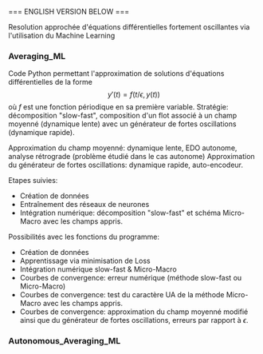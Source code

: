 === ENGLISH VERSION BELOW ===

Resolution approchée d'équations différentielles fortement oscillantes via l'utilisation du Machine Learning

### Averaging_ML ###

Code Python permettant l'approximation de solutions d'équations différentielles de la forme $$y'(t) = f\left(t/\epsilon,y(t)\right)$$ où $f$ est une fonction périodique en sa première variable. Stratégie: décomposition "slow-fast", composition d'un flot associé à un champ moyenné (dynamique lente) avec un générateur de fortes oscillations (dynamique rapide).

Approximation du champ moyenné: dynamique lente, EDO autonome, analyse rétrograde (problème étudié dans le cas autonome)
Approximation du générateur de fortes oscillations: dynamique rapide, auto-encodeur.

Etapes suivies:

- Création de données
- Entraînement des réseaux de neurones
- Intégration numérique: décomposition "slow-fast" et schéma Micro-Macro avec les champs appris.

Possibilités avec les fonctions du programme:

- Création de données
- Apprentissage via minimisation de Loss
- Intégration numérique slow-fast & Micro-Macro
- Courbes de convergence: erreur numérique (méthode slow-fast ou Micro-Macro)
- Courbes de convergence: test du caractère UA de la méthode Micro-Macro avec les champs appris.
- Courbes de convergence: approximation du champ moyenné modifié ainsi que du générateur de fortes oscillations, erreurs par rapport à $\epsilon$.

### Autonomous_Averaging_ML ###
